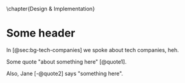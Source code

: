 \chapter{Design \& Implementation}

# Some header

In [@sec:bg-tech-companies] we spoke about tech companies, heh.

Some quote "about something here" [@quote1].

Also, Jane [-@quote2] says "something here".
